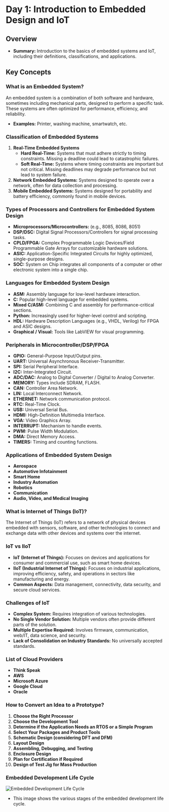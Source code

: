 # Day 1: Introduction to Embedded Design and IoT

## Overview
- **Summary:** Introduction to the basics of embedded systems and IoT, including their definitions, classifications, and applications.

## Key Concepts
### What is an Embedded System?
An embedded system is a combination of both software and hardware, sometimes including mechanical parts, designed to perform a specific task. These systems are often optimized for performance, efficiency, and reliability. 
- **Examples:** Printer, washing machine, smartwatch, etc.

### Classification of Embedded Systems
1. **Real-Time Embedded Systems**
   - **Hard Real-Time:** Systems that must adhere strictly to timing constraints. Missing a deadline could lead to catastrophic failures.
   - **Soft Real-Time:** Systems where timing constraints are important but not critical. Missing deadlines may degrade performance but not lead to system failure.
2. **Network Embedded Systems:** Systems designed to operate over a network, often for data collection and processing.
3. **Mobile Embedded Systems:** Systems designed for portability and battery efficiency, commonly found in mobile devices.

### Types of Processors and Controllers for Embedded System Design
- **Microprocessors/Microcontrollers:** (e.g., 8085, 8086, 8051)
- **DSP/DSC:** Digital Signal Processors/Controllers for signal processing tasks.
- **CPLD/FPGA:** Complex Programmable Logic Devices/Field Programmable Gate Arrays for customizable hardware solutions.
- **ASIC:** Application-Specific Integrated Circuits for highly optimized, single-purpose designs.
- **SOC:** System on Chip integrates all components of a computer or other electronic system into a single chip.

### Languages for Embedded System Design
- **ASM:** Assembly language for low-level hardware interaction.
- **C:** Popular high-level language for embedded systems.
- **Mixed C/ASM:** Combining C and assembly for performance-critical sections.
- **Python:** Increasingly used for higher-level control and scripting.
- **HDL:** Hardware Description Languages (e.g., VHDL, Verilog) for FPGA and ASIC designs.
- **Graphical / Visual:** Tools like LabVIEW for visual programming.

### Peripherals in Microcontroller/DSP/FPGA
- **GPIO:** General-Purpose Input/Output pins.
- **UART:** Universal Asynchronous Receiver-Transmitter.
- **SPI:** Serial Peripheral Interface.
- **I2C:** Inter-Integrated Circuit.
- **ADC/DAC:** Analog to Digital Converter / Digital to Analog Converter.
- **MEMORY:** Types include SDRAM, FLASH.
- **CAN:** Controller Area Network.
- **LIN:** Local Interconnect Network.
- **ETHERNET:** Network communication protocol.
- **RTC:** Real-Time Clock.
- **USB:** Universal Serial Bus.
- **HDMI:** High-Definition Multimedia Interface.
- **VGA:** Video Graphics Array.
- **INTERRUPT:** Mechanism to handle events.
- **PWM:** Pulse Width Modulation.
- **DMA:** Direct Memory Access.
- **TIMERS:** Timing and counting functions.

### Applications of Embedded System Design
- **Aerospace**
- **Automotive Infotainment**
- **Smart Home**
- **Industry Automation**
- **Robotics**
- **Communication**
- **Audio, Video, and Medical Imaging**

### What is Internet of Things (IoT)?
The Internet of Things (IoT) refers to a network of physical devices embedded with sensors, software, and other technologies to connect and exchange data with other devices and systems over the internet.

### IoT vs IIoT
- **IoT (Internet of Things):** Focuses on devices and applications for consumer and commercial use, such as smart home devices.
- **IIoT (Industrial Internet of Things):** Focuses on industrial applications, improving efficiency, safety, and operations in sectors like manufacturing and energy.
- **Common Aspects:** Data management, connectivity, data security, and secure cloud services.

### Challenges of IoT
- **Complex System:** Requires integration of various technologies.
- **No Single Vendor Solution:** Multiple vendors often provide different parts of the solution.
- **Multiple Expertise Required:** Involves firmware, communication, web/IT, data science, and security.
- **Lack of Consolidation on Industry Standards:** No universally accepted standards.

### List of Cloud Providers
- **Think Speak**
- **AWS**
- **Microsoft Azure**
- **Google Cloud**
- **Oracle**

### How to Convert an Idea to a Prototype?
1. **Choose the Right Processor**
2. **Choose the Development Tool**
3. **Determine if the Application Needs an RTOS or a Simple Program**
4. **Select Your Packages and Product Tools**
5. **Schematic Design (considering DFT and DFM)**
6. **Layout Design**
7. **Assembling, Debugging, and Testing**
8. **Enclosure Design**
9. **Plan for Certification if Required**
10. **Design of Test Jig for Mass Production**

### Embedded Development Life Cycle
![Embedded Development Life Cycle](../images/development_lifecycle.png)
- This image shows the various stages of the embedded development life cycle.
